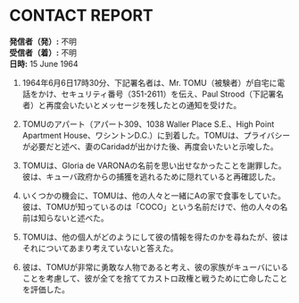 # CONTACT REPORT

**発信者（発）:** 不明  
**受信者（着）:** 不明  
**日時:** 15 June 1964

1. 1964年6月6日17時30分、下記署名者は、Mr. TOMU（被験者）が自宅に電話をかけ、セキュリティ番号（351-2611）を伝え、Paul Strood（下記署名者）と再度会いたいとメッセージを残したとの通知を受けた。

2. TOMUのアパート（アパート309、1038 Waller Place S.E.、High Point Apartment House、ワシントンD.C.）に到着した。TOMUは、プライバシーが必要だと述べ、妻のCaridadが出かけた後、再度会いたいと示唆した。

3. TOMUは、Gloria de VARONAの名前を思い出せなかったことを謝罪した。彼は、キューバ政府からの捕獲を逃れるために隠れていると再確認した。

4. いくつかの機会に、TOMUは、他の人々と一緒にAの家で食事をしていた。彼は、TOMUが知っているのは「COCO」という名前だけで、他の人々の名前は知らないと述べた。

5. TOMUは、他の個人がどのようにして彼の情報を得たのかを尋ねたが、彼はそれについてあまり考えていないと答えた。

6. 彼は、TOMUが非常に勇敢な人物であると考え、彼の家族がキューバにいることを考慮して、彼が全てを捨ててカストロ政権と戦うために亡命したことを評価した。